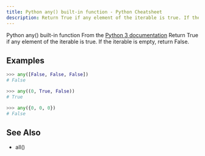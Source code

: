 ```yaml
---
title: Python any() built-in function - Python Cheatsheet
description: Return True if any element of the iterable is true. If the iterable is empty, return False.
---
```


<base-title :title="frontmatter.title" :description="frontmatter.description">
Python any() built-in function
</base-title>

<base-disclaimer>
  <base-disclaimer-title>
    From the <a target="_blank" href="https://docs.python.org/3/library/functions.html#any">Python 3 documentation</a>
  </base-disclaimer-title>
  <base-disclaimer-content>
    Return True if any element of the iterable is true. If the iterable is empty, return False.
  </base-disclaimer-content>
</base-disclaimer>

## Examples

```python
>>> any([False, False, False])
# False

>>> any((0, True, False))
# True

>>> any({0, 0, 0})
# False
```

## See Also

- <router-link :to="'/builtin/all'">all()</router-link>
